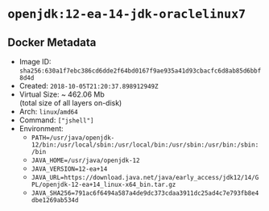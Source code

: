 # `openjdk:12-ea-14-jdk-oraclelinux7`

## Docker Metadata

- Image ID: `sha256:630a1f7ebc386cd6dde2f64bd0167f9ae935a41d93cbacfc6d8ab85d6bbf8d4d`
- Created: `2018-10-05T21:20:37.898912949Z`
- Virtual Size: ~ 462.06 Mb  
  (total size of all layers on-disk)
- Arch: `linux`/`amd64`
- Command: `["jshell"]`
- Environment:
  - `PATH=/usr/java/openjdk-12/bin:/usr/local/sbin:/usr/local/bin:/usr/sbin:/usr/bin:/sbin:/bin`
  - `JAVA_HOME=/usr/java/openjdk-12`
  - `JAVA_VERSION=12-ea+14`
  - `JAVA_URL=https://download.java.net/java/early_access/jdk12/14/GPL/openjdk-12-ea+14_linux-x64_bin.tar.gz`
  - `JAVA_SHA256=791ac6f6494a587a4de9dc373cdaa3911dc25ad4c7e793fb8e4dbe1269ab534d`
